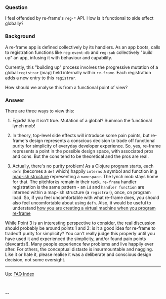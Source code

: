 
### Question

I feel offended by re-frame's `reg-*` API.  How is it functional to side effect globally? 

### Background

A re-frame app is defined collectively by its handlers. As an app boots, calls to registration 
functions like `reg-event-db` and `reg-sub`
collectively "build up" an app, infusing it with behaviour and capability.

Currently, this "building up" process involves the progressive mutation of
a global `registrar` (map) held internally within `re-frame`. 
Each registration adds a new entry to this `registrar`.

How should we analyse this from a functional point of view?

### Answer 

There are three ways to view this:

  1. Egads! Say it isn't true. Mutation of a global? Summon the functional lynch mob!
  
  2. In theory, top-level side effects will introduce some pain points, 
     but re-frame's design represents a conscious decision to trade off functional purity
     for simplicity of everyday developer experience. 
     So, yes, re-frame represents a point in 
     the possible design space, with associated pros and cons. But the cons tend to be 
     theoretical and the pros are real. 
     
  3. Actually, there's no purity problem! As a Clojure program 
     starts, each `defn` (becomes a `def` which) happily
     `interns` a symbol and function in [a map-ish structure](https://clojuredocs.org/clojure.core/ns-interns) representing a `namespace`. 
     The lynch mob stays home for that. The pitchforks remain in their rack. 
     `re-frame` handler registration 
     is the same pattern - an `id` and `handler function` are interned
     within a map-ish structure (a `registrar`), once, on program load.
     So, if you feel uncomfortable with what re-frame does, you should also feel uncomfortable about using `defn`.
     Also, it would be useful to understand 
     [how you are creating a virtual machine when you program re-frame](https://github.com/Day8/re-frame/blob/master/docs/MentalModelOmnibus.md#on-dsls-and-machines)   


While Point 3 is an interesting perspective to consider, the real discussion should probably be around points 1 and 2: is it a good idea for re-frame to tradeoff purity for simplicity?  You can't really judge this
properly until you have used it and experienced the simplicity, and/or found pain points (devcards!).
Many people experience few problems and live happily ever after. For others, the conceptual
distaste is insurmountable and nagging. Like it or hate it, please realise it was a deliberate 
and conscious design decision, not some oversight.

-------- 

Up:  [FAQ Index](README.md)&nbsp;&nbsp;&nbsp;&nbsp;&nbsp;&nbsp;


<!-- START doctoc generated TOC please keep comment here to allow auto update -->
<!-- DON'T EDIT THIS SECTION, INSTEAD RE-RUN doctoc TO UPDATE -->
<!-- END doctoc generated TOC please keep comment here to allow auto update -->
​

-- 
